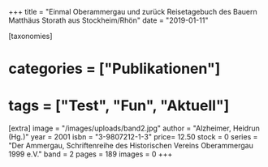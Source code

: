 +++
title = "Einmal Oberammergau und zurück Reisetagebuch des Bauern Matthäus Storath aus Stockheim/Rhön"
date = "2019-01-11"

[taxonomies]
# categories = ["Publikationen"]
# tags = ["Test", "Fun", "Aktuell"]

[extra]
image = "/images/uploads/band2.jpg"
author = "Alzheimer, Heidrun (Hg.)"
year = 2001
isbn = "3-9807212-1-3"
price= 12.50
stock = 0
series = "Der Ammergau, Schriftenreihe des Historischen Vereins Oberammergau 1999 e.V."
band = 2
pages = 189
images = 0
+++

